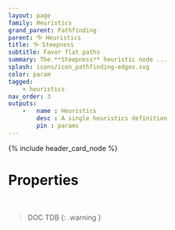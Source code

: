 ```yaml
---
layout: page
family: Heuristics
grand_parent: Pathfinding
parent: 🝰 Heuristics
title: 🝰 Steepness
subtitle: Favor flat paths
summary: The **Steepness** heuristic node ...
splash: icons/icon_pathfinding-edges.svg
color: param
tagged: 
    - heuristics
nav_order: 3
outputs:
    -   name : Heuristics
        desc : A single heuristics definition
        pin : params
---
```


{% include header_card_node %}

# Properties
<br>

> DOC TDB
{: .warning }
